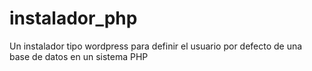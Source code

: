 # instalador_php
Un instalador tipo wordpress para definir el usuario por defecto de una base de datos en un sistema PHP
